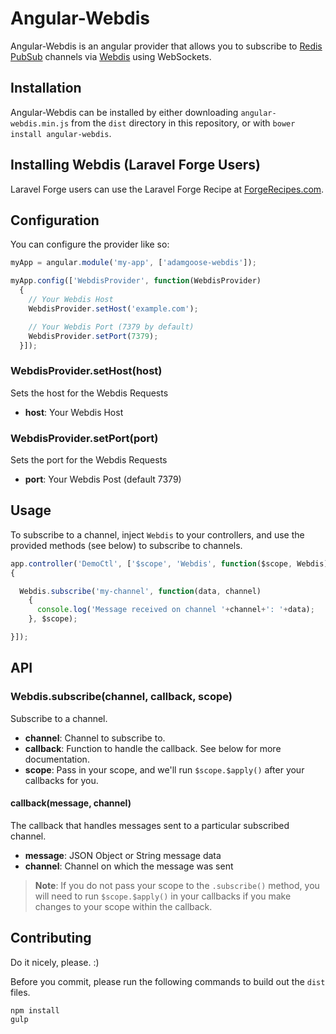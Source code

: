# Angular-Webdis

Angular-Webdis is an angular provider that allows you to subscribe to [Redis](http://redis.io/) [PubSub](http://redis.io/topics/pubsub) channels via [Webdis](http://webd.is/) using WebSockets.

## Installation

Angular-Webdis can be installed by either downloading `angular-webdis.min.js` from the `dist` directory in this repository, or with `bower install angular-webdis`.

## Installing Webdis (Laravel Forge Users)

Laravel Forge users can use the Laravel Forge Recipe at [ForgeRecipes.com](http://forgerecipes.com/recipes/22).

## Configuration

You can configure the provider like so:

```js
myApp = angular.module('my-app', ['adamgoose-webdis']);

myApp.config(['WebdisProvider', function(WebdisProvider)
  {
    // Your Webdis Host
    WebdisProvider.setHost('example.com');

    // Your Webdis Port (7379 by default)
    WebdisProvider.setPort(7379);
  }]);
```

### WebdisProvider.setHost(host)

Sets the host for the Webdis Requests

- **host**: Your Webdis Host

### WebdisProvider.setPort(port)

Sets the port for the Webdis Requests

- **port**: Your Webdis Post (default 7379)

## Usage

To subscribe to a channel, inject `Webdis` to your controllers, and use the provided methods (see below) to subscribe to channels.

```js
app.controller('DemoCtl', ['$scope', 'Webdis', function($scope, Webdis)
{

  Webdis.subscribe('my-channel', function(data, channel)
    {
      console.log('Message received on channel '+channel+': '+data);
    }, $scope);

}]);
```

## API

### Webdis.subscribe(channel, callback, scope)

Subscribe to a channel.

- **channel**: Channel to subscribe to.
- **callback**: Function to handle the callback. See below for more documentation.
- **scope**: Pass in your scope, and we'll run `$scope.$apply()` after your callbacks for you.

#### callback(message, channel)

The callback that handles messages sent to a particular subscribed channel.

- **message**: JSON Object or String message data
- **channel**: Channel on which the message was sent

> **Note**: If you do not pass your scope to the `.subscribe()` method, you will need to run `$scope.$apply()` in your callbacks if you make changes to your scope within the callback.

## Contributing

Do it nicely, please. :)

Before you commit, please run the following commands to build out the `dist` files.

    npm install
    gulp
